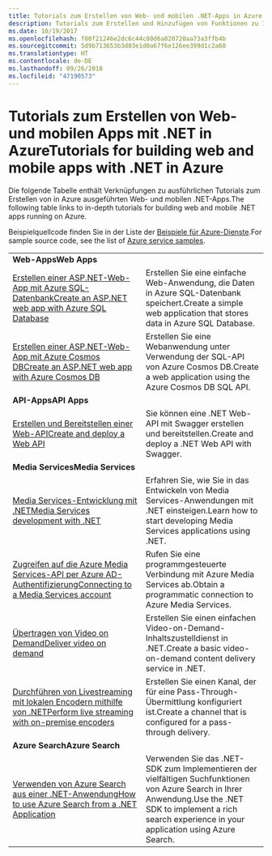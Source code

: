 ```yaml
---
title: Tutorials zum Erstellen von Web- und mobilen .NET-Apps in Azure
description: Tutorials zum Erstellen und Hinzufügen von Funktionen zu Ihren Web- und mobilen .NET-Apps, die Azure-Dienste nutzen.
ms.date: 10/19/2017
ms.openlocfilehash: f80f21246e2dc6c44c80d6a820720aa73a3ffb4b
ms.sourcegitcommit: 5d9b713653b3d03e1d0a67f6e126ee399d1c2a60
ms.translationtype: HT
ms.contentlocale: de-DE
ms.lasthandoff: 09/26/2018
ms.locfileid: "47190573"
---
```

# <a name="tutorials-for-building-web-and-mobile-apps-with-net-in-azure"></a><span data-ttu-id="fd82a-103">Tutorials zum Erstellen von Web- und mobilen Apps mit .NET in Azure</span><span class="sxs-lookup"><span data-stu-id="fd82a-103">Tutorials for building web and mobile apps with .NET in Azure</span></span>

<span data-ttu-id="fd82a-104">Die folgende Tabelle enthält Verknüpfungen zu ausführlichen Tutorials zum Erstellen von in Azure ausgeführten Web- und mobilen .NET-Apps.</span><span class="sxs-lookup"><span data-stu-id="fd82a-104">The following table links to in-depth tutorials for building web and mobile .NET apps running on Azure.</span></span>

<span data-ttu-id="fd82a-105">Beispielquellcode finden Sie in der Liste der [Beispiele für Azure-Dienste](https://azure.microsoft.com/resources/samples/?platform=dotnet).</span><span class="sxs-lookup"><span data-stu-id="fd82a-105">For sample source code, see the list of [Azure service samples](https://azure.microsoft.com/resources/samples/?platform=dotnet).</span></span>

| | |
|---|---|
| <span data-ttu-id="fd82a-106">**Web-Apps**</span><span class="sxs-lookup"><span data-stu-id="fd82a-106">**Web Apps**</span></span>||
| <span data-ttu-id="fd82a-107">[Erstellen einer ASP.NET-Web-App mit Azure SQL-Datenbank][1]</span><span class="sxs-lookup"><span data-stu-id="fd82a-107">[Create an ASP.NET web app with Azure SQL Database][1]</span></span> | <span data-ttu-id="fd82a-108">Erstellen Sie eine einfache Web-Anwendung, die Daten in Azure SQL-Datenbank speichert.</span><span class="sxs-lookup"><span data-stu-id="fd82a-108">Create a simple web application that stores data in Azure SQL Database.</span></span> | 
| <span data-ttu-id="fd82a-109">[Erstellen einer ASP.NET-Web-App mit Azure Cosmos DB][2]</span><span class="sxs-lookup"><span data-stu-id="fd82a-109">[Create an ASP.NET web app with Azure Cosmos DB][2]</span></span> | <span data-ttu-id="fd82a-110">Erstellen Sie eine Webanwendung unter Verwendung der SQL-API von Azure Cosmos DB.</span><span class="sxs-lookup"><span data-stu-id="fd82a-110">Create a web application using the Azure Cosmos DB SQL API.</span></span> | 
| <span data-ttu-id="fd82a-111">**API-Apps**</span><span class="sxs-lookup"><span data-stu-id="fd82a-111">**API Apps**</span></span>||
| <span data-ttu-id="fd82a-112">[Erstellen und Bereitstellen einer Web-API][3]</span><span class="sxs-lookup"><span data-stu-id="fd82a-112">[Create and deploy a Web API][3]</span></span> | <span data-ttu-id="fd82a-113">Sie können eine .NET Web-API mit Swagger erstellen und bereitstellen.</span><span class="sxs-lookup"><span data-stu-id="fd82a-113">Create and deploy a .NET Web API with Swagger.</span></span> | 
| <span data-ttu-id="fd82a-114">**Media Services**</span><span class="sxs-lookup"><span data-stu-id="fd82a-114">**Media Services**</span></span> | |
| <span data-ttu-id="fd82a-115">[Media Services-Entwicklung mit .NET][6]</span><span class="sxs-lookup"><span data-stu-id="fd82a-115">[Media Services development with .NET][6]</span></span> | <span data-ttu-id="fd82a-116">Erfahren Sie, wie Sie in das Entwickeln von Media Services-Anwendungen mit .NET einsteigen.</span><span class="sxs-lookup"><span data-stu-id="fd82a-116">Learn how to start developing Media Services applications using .NET.</span></span> |
| <span data-ttu-id="fd82a-117">[Zugreifen auf die Azure Media Services-API per Azure AD-Authentifizierung][7]</span><span class="sxs-lookup"><span data-stu-id="fd82a-117">[Connecting to a Media Services account][7]</span></span> | <span data-ttu-id="fd82a-118">Rufen Sie eine programmgesteuerte Verbindung mit Azure Media Services ab.</span><span class="sxs-lookup"><span data-stu-id="fd82a-118">Obtain a programmatic connection to  Azure Media Services.</span></span> |
| <span data-ttu-id="fd82a-119">[Übertragen von Video on Demand][4]</span><span class="sxs-lookup"><span data-stu-id="fd82a-119">[Deliver video on demand][4]</span></span> | <span data-ttu-id="fd82a-120">Erstellen Sie einen einfachen Video-on-Demand-Inhaltszustelldienst in .NET.</span><span class="sxs-lookup"><span data-stu-id="fd82a-120">Create a basic video-on-demand content delivery service in .NET.</span></span> | 
| <span data-ttu-id="fd82a-121">[Durchführen von Livestreaming mit lokalen Encodern mithilfe von .NET][8]</span><span class="sxs-lookup"><span data-stu-id="fd82a-121">[Perform live streaming with on-premise encoders ][8]</span></span> | <span data-ttu-id="fd82a-122">Erstellen Sie einen Kanal, der für eine Pass-Through-Übermittlung konfiguriert ist.</span><span class="sxs-lookup"><span data-stu-id="fd82a-122">Create a channel that is configured for a pass-through delivery.</span></span> |
| <span data-ttu-id="fd82a-123">**Azure Search**</span><span class="sxs-lookup"><span data-stu-id="fd82a-123">**Azure Search**</span></span>||
| <span data-ttu-id="fd82a-124">[Verwenden von Azure Search aus einer .NET-Anwendung][5]</span><span class="sxs-lookup"><span data-stu-id="fd82a-124">[How to use Azure Search from a .NET Application][5]</span></span> | <span data-ttu-id="fd82a-125">Verwenden Sie das .NET-SDK zum Implementieren der vielfältigen Suchfunktionen von Azure Search in Ihrer Anwendung.</span><span class="sxs-lookup"><span data-stu-id="fd82a-125">Use the .NET SDK to implement a rich search experience in your application using Azure Search.</span></span> | 



[1]: /azure/app-service-web/app-service-web-tutorial-dotnet-sqldatabase
[2]: /azure/cosmos-db/sql-api-dotnet-application
[3]: /azure/app-service-api/app-service-api-dotnet-get-started
[4]: /azure/media-services/media-services-dotnet-get-started
[5]: /azure/search/search-howto-dotnet-sdk
[6]: /azure/media-services/media-services-dotnet-how-to-use
[7]: /azure/media-services/media-services-dotnet-connect-programmatically
[8]: /azure/media-services/media-services-dotnet-live-encode-with-onpremises-encoders
